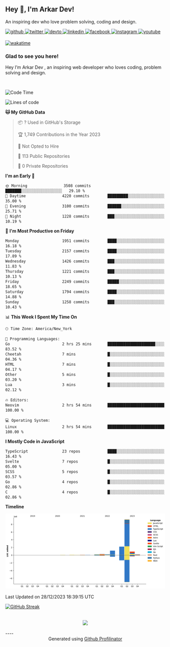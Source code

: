 ## Hey 👋, I'm Arkar Dev!  

An inspiring dev who love problem solving, coding and design.

<a href="https://github.com/Riley1101" target="_blank">
<img src=https://img.shields.io/badge/github-%2324292e.svg?&style=for-the-badge&logo=github&logoColor=white alt=github style="margin-bottom: 5px;" />
</a>
<a href="https://twitter.com/arkardev" target="_blank">
<img src=https://img.shields.io/badge/twitter-%2300acee.svg?&style=for-the-badge&logo=twitter&logoColor=white alt=twitter style="margin-bottom: 5px;" />
</a>
<a href="https://dev.to/riley1101" target="_blank">
<img src=https://img.shields.io/badge/dev.to-%2308090A.svg?&style=for-the-badge&logo=dev.to&logoColor=white alt=devto style="margin-bottom: 5px;" />
</a>
<a href="https://linkedin.com/in/arkar-kaung-myat" target="_blank">
<img src=https://img.shields.io/badge/linkedin-%231E77B5.svg?&style=for-the-badge&logo=linkedin&logoColor=white alt=linkedin style="margin-bottom: 5px;" />
</a>
<a href="https://www.facebook.com/riley.eileen.75" target="_blank">
<img src=https://img.shields.io/badge/facebook-%232E87FB.svg?&style=for-the-badge&logo=facebook&logoColor=white alt=facebook style="margin-bottom: 5px;" />
</a>
<a href="https://instagram.com/rileys1101" target="_blank">
<img src=https://img.shields.io/badge/instagram-%23000000.svg?&style=for-the-badge&logo=instagram&logoColor=white alt=instagram style="margin-bottom: 5px;" />
</a>
<a href="https://www.youtube.com/channel/UC_RfEQCC3gL2AzsFFAABikg" target="_blank">
<img src=https://img.shields.io/badge/youtube-%23EE4831.svg?&style=for-the-badge&logo=youtube&logoColor=white alt=youtube style="margin-bottom: 5px;" />
</a>  
  
[![wakatime](https://wakatime.com/badge/user/cf23b6e3-75f8-4c04-b0e3-273191c8d2ec.svg)](https://wakatime.com/@cf23b6e3-75f8-4c04-b0e3-273191c8d2ec)


### Glad to see you here!  
Hey I’m Arkar Dev , an inspiring web developer who loves coding, problem solving and design.

<br/>

<!--START_SECTION:waka-->
![Code Time](http://img.shields.io/badge/Code%20Time-826%20hrs%2046%20mins-blue)

![Lines of code](https://img.shields.io/badge/From%20Hello%20World%20I%27ve%20Written-14.6%20million%20lines%20of%20code-blue)

**🐱 My GitHub Data** 

> 📦 ? Used in GitHub's Storage 
 > 
> 🏆 1,749 Contributions in the Year 2023
 > 
> 🚫 Not Opted to Hire
 > 
> 📜 113 Public Repositories 
 > 
> 🔑 0 Private Repositories 
 > 
**I'm an Early 🐤** 

```text
🌞 Morning                3508 commits        ███████░░░░░░░░░░░░░░░░░░   29.10 % 
🌆 Daytime                4220 commits        █████████░░░░░░░░░░░░░░░░   35.00 % 
🌃 Evening                3100 commits        ██████░░░░░░░░░░░░░░░░░░░   25.71 % 
🌙 Night                  1228 commits        ███░░░░░░░░░░░░░░░░░░░░░░   10.19 % 
```
📅 **I'm Most Productive on Friday** 

```text
Monday                   1951 commits        ████░░░░░░░░░░░░░░░░░░░░░   16.18 % 
Tuesday                  2157 commits        ████░░░░░░░░░░░░░░░░░░░░░   17.89 % 
Wednesday                1426 commits        ███░░░░░░░░░░░░░░░░░░░░░░   11.83 % 
Thursday                 1221 commits        ███░░░░░░░░░░░░░░░░░░░░░░   10.13 % 
Friday                   2249 commits        █████░░░░░░░░░░░░░░░░░░░░   18.65 % 
Saturday                 1794 commits        ████░░░░░░░░░░░░░░░░░░░░░   14.88 % 
Sunday                   1258 commits        ███░░░░░░░░░░░░░░░░░░░░░░   10.43 % 
```


📊 **This Week I Spent My Time On** 

```text
🕑︎ Time Zone: America/New_York

💬 Programming Languages: 
Go                       2 hrs 25 mins       █████████████████████░░░░   83.52 % 
Cheetah                  7 mins              █░░░░░░░░░░░░░░░░░░░░░░░░   04.36 % 
HTML                     7 mins              █░░░░░░░░░░░░░░░░░░░░░░░░   04.17 % 
Other                    5 mins              █░░░░░░░░░░░░░░░░░░░░░░░░   03.20 % 
Lua                      3 mins              █░░░░░░░░░░░░░░░░░░░░░░░░   02.12 % 

🔥 Editors: 
Neovim                   2 hrs 54 mins       █████████████████████████   100.00 % 

💻 Operating System: 
Linux                    2 hrs 54 mins       █████████████████████████   100.00 % 
```

**I Mostly Code in JavaScript** 

```text
TypeScript               23 repos            ████░░░░░░░░░░░░░░░░░░░░░   16.43 % 
Svelte                   7 repos             █░░░░░░░░░░░░░░░░░░░░░░░░   05.00 % 
SCSS                     5 repos             █░░░░░░░░░░░░░░░░░░░░░░░░   03.57 % 
Go                       4 repos             █░░░░░░░░░░░░░░░░░░░░░░░░   02.86 % 
C                        4 repos             █░░░░░░░░░░░░░░░░░░░░░░░░   02.86 % 
```



**Timeline**

![Lines of Code chart](https://raw.githubusercontent.com/Riley1101/Riley1101/main/assets/bar_graph.png)


 Last Updated on 28/12/2023 18:39:15 UTC
<!--END_SECTION:waka-->

[![GitHub Streak](https://streak-stats.demolab.com?user=Riley1101)](https://git.io/streak-stats)
  
<br/>  
<div align="center">
<img src="https://komarev.com/ghpvc/?username=Riley1101&&style=flat-square" align="center" />
</div>  
<br/>  
----
<div align="center">Generated using <a href="https://profilinator.rishav.dev/" target="_blank">Github Profilinator</a></div>

